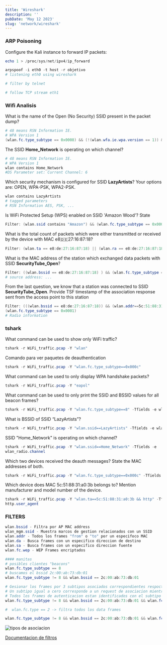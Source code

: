 ```yaml
---
title: 'Wireshark'
description: ''
pubDate: 'May 12 2023'
slug: 'network/wireshark'
---
```


### ARP Poisoning

Configure the Kali instance to forward IP packets:

```powershell
echo 1 > /proc/sys/net/ipv4/ip_forward

arpspoof -i eth0 -t host -r objetivo
# listening eth0 using wireshark

# filter by telnet

# follow TCP stream eth1
```

### Wifi Analisis

What is the name of the Open (No Security) SSID present in the packet dump?

```powershell
# 48 means RSN Information IE.
# WPA Version 1
(wlan.fc.type_subtype == 0x0008) && (!(wlan.wfa.ie.wpa.version == 1)) && !(wlan.tag.number == 48)
```

The SSID **Home_Network** is operating on which channel?

```powershell
# 48 means RSN Information IE.
# WPA Version 1
wlan contains Home_Network
#DS Parameter set: Current Channel: 6
```

Which security mechanism is configured for SSID **LazyArtists**? Your options are:
OPEN, WPA-PSK, WPA2-PSK.

```powershell
wlan contains LazyArtists
# tagged parameters
# RSN Information AES, PSK, ...
```

Is WiFi Protected Setup (WPS) enabled on SSID 'Amazon Wood'? State

```powershell
Filter: (wlan.ssid contains "Amazon") && (wlan.fc.type_subtype == 0x0008)
```

What is the total count of packets which were either transmitted or received by the
device with MAC e8:de:27:16:87:18?

```powershell
Filter: (wlan.ta == e8:de:27:16:87:18) || (wlan.ra == e8:de:27:16:87:18)
```

What is the MAC address of the station which exchanged data packets with SSID
**SecurityTube_Open**?

```powershell
Filter: ((wlan.bssid == e8:de:27:16:87:18) ) && (wlan.fc.type_subtype == 0x0020)
# source address: ...

```

From the last question, we know that a station was connected to SSID
**SecurityTube_Open**. Provide TSF timestamp of the association response sent from the
access point to this station

```powershell
Filter: (((wlan.bssid == e8:de:27:16:87:18)) && (wlan.addr==5c:51:88:31:a0:3b)) &&
(wlan.fc.type_subtype == 0x0001)
# Radio information
```

### tshark

What command can be used to show only WiFi traffic?

```powershell
tshark -r WiFi_traffic.pcap -Y "wlan"
```

Comando para ver paquetes de deauthentication

```powershell
tshark -r WiFi_traffic.pcap -Y "wlan.fc.type_subtype==0x000c"
```

What command can be used to only display WPA handshake packets?

```powershell
tshark -r WiFi_traffic.pcap -Y "eapol"
```

What command can be used to only print the SSID and BSSID values for all beacon
frames?

```powershell
tshark -r WiFi_traffic.pcap -Y "wlan.fc.type_subtype==8" -Tfields -e wlan.ssid -e wlan.bssid
```

What is BSSID of SSID “LazyArtists”?

```powershell
tshark -r WiFi_traffic.pcap -Y "wlan.ssid==LazyArtists" -Tfields -e wlan.bssid
```

SSID "Home_Network" is operating on which channel?

```powershell
tshark -r WiFi_traffic.pcap -Y "wlan.ssid==Home_Network" -Tfields -e
wlan_radio.channel
```

Which two devices received the deauth messages? State the MAC addresses of both.

```powershell
tshark -r WiFi_traffic.pcap -Y "wlan.fc.type_subtype==0x000c" -Tfields -e wlan.ra

```

Which device does MAC 5c:51:88:31:a0:3b belongs to? Mention manufacturer and
model number of the device.

```powershell
tshark -r WiFi_traffic.pcap -Y "wlan.ta==5c:51:88:31:a0:3b && http" -Tfields -e
http.user_agent
```

### FILTERS

```powershell
wlan.bssid - Filtra por AP MAC address
wlan_mgm.ssid - Muestra marcos de gestion relacionados con un SSID
wlan.addr - Todos los frames "from" o "to" por un especifoco MAC
wlan.da - Busca frames con un especifico direccion de destino
wlan.sa - Busca frames con un especifico direccion fuente
wlan.fc.wep - WEP Frames encriptados

#### manitas
# posibles clientes "beacons"
wlan.fc.type_subtype == 8
# buscamos el bssid 2c:00:ab:73:db:01
wlan.fc.type_subtype != 8 && wlan.bssid == 2c:00:ab:73:db:01

# Gesionar los frames por 3 subtipos asociados correspondientes respoctivamente y frames de autenticacion
# Un subtipo igual a cero corresponde a un request de asociacion mientras que el uno corresponde a responses
# Todos los frames de autenticacion estan identificados con el subtipo 11, B en notacion hex representa 11
wlan.fc.type_subtype != 8 && wlan.bssid == 2c:00:ab:73:db:01 && wlan.fc.type == 0 && (wlan.fc.subtype == 0 || wlan.fc.subtype == 1 || wlan.fc.subtype == 0xB)

#  wlan.fc.type == 2 -> filtra todos los data frames

wlan.fc.type_subtype != 8 && wlan.bssid == 2c:00:ab:73:db:01 && wlan.fc.type == 2
```

<img src="https://res.cloudinary.com/djc1umong/image/upload/v1691366163/Screenshot_from_2023-08-06_19-54-57_scgsip.webp" alt="tipos de asociacion">

[Documentacion de filtros](https://www.wireshark.org/docs/dfref/w/wlan.html)
